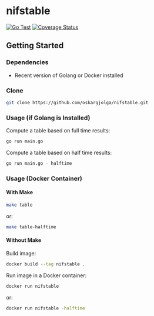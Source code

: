 # nifstable
[![Go Test](https://github.com/oskargjolga/nifstable/workflows/Go/badge.svg)](https://github.com/oskargjolga/nifstable/actions)
[![Coverage Status](https://coveralls.io/repos/github/oskargjolga/nifstable/badge.svg?branch=main)](https://coveralls.io/github/oskargjolga/nifstable?branch=main)

## Getting Started

### Dependencies
* Recent version of Golang or Docker installed

### Clone
```bash
git clone https://github.com/oskargjolga/nifstable.git
```
### Usage (if Golang is Installed)
Compute a table based on full time results:
```bash
go run main.go
```
Compute a table based on half time results:
```bash
go run main.go - halftime
```
### Usage (Docker Container)
#### With Make
```bash
make table
```
or:
```bash
make table-halftime
```

#### Without Make
Build image:
```bash
docker build --tag nifstable .
```
Run image in a Docker container:
```bash
docker run nifstable
```
or:
```bash
docker run nifstable -halftime
```
